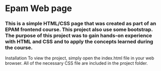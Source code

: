 # Epam Web page
### This is a simple HTML/CSS page that was created as part of an EPAM frontend course. This project also use some bootstrap. The purpose of this project was to gain hands-on experience with HTML and CSS and to apply the concepts learned during the course.

Installation To view the project, simply open the index.html file in your web browser. All of the necessary CSS file are included in the project folder.
